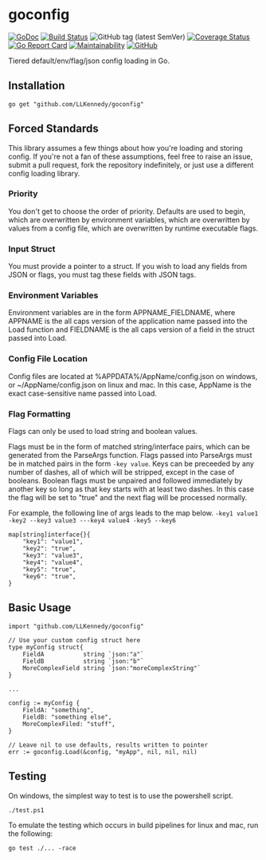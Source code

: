# goconfig

[![GoDoc](https://godoc.org/github.com/LLKennedy/goconfig?status.svg)](https://godoc.org/github.com/LLKennedy/goconfig)
[![Build Status](https://travis-ci.org/disintegration/imaging.svg?branch=master)](https://travis-ci.org/LLKennedy/goconfig)
![GitHub tag (latest SemVer)](https://img.shields.io/github/tag/LLKennedy/goconfig.svg)
[![Coverage Status](https://coveralls.io/repos/github/LLKennedy/goconfig/badge.svg?branch=master)](https://coveralls.io/github/LLKennedy/goconfig?branch=master)
[![Go Report Card](https://goreportcard.com/badge/github.com/LLKennedy/goconfig)](https://goreportcard.com/report/github.com/LLKennedy/goconfig)
[![Maintainability](https://api.codeclimate.com/v1/badges/fecd47ae6103fd9a3e4d/maintainability)](https://codeclimate.com/github/LLKennedy/goconfig/maintainability)
[![GitHub](https://img.shields.io/github/license/LLKennedy/goconfig.svg)](https://github.com/LLKennedy/goconfig/blob/master/LICENSE)

Tiered default/env/flag/json config loading in Go.

## Installation

`go get "github.com/LLKennedy/goconfig"`

## Forced Standards

This library assumes a few things about how you're loading and storing config. If you're not a fan of these assumptions, feel free to raise an issue, submit a pull request, fork the repository indefinitely, or just use a different config loading library.

### Priority

You don't get to choose the order of priority. Defaults are used to begin, which are overwritten by environment variables, which are overwritten by values from a config file, which are overwritten by runtime executable flags.

### Input Struct

You must provide a pointer to a struct. If you wish to load any fields from JSON or flags, you must tag these fields with JSON tags.

### Environment Variables

Environment variables are in the form APPNAME_FIELDNAME, where APPNAME is the all caps version of the application name passed into the Load function and FIELDNAME is the all caps version of a field in the struct passed into Load.

### Config File Location

Config files are located at %APPDATA%/AppName/config.json on windows, or ~/AppName/config.json on linux and mac. In this case, AppName is the exact case-sensitive name passed into Load.

### Flag Formatting

Flags can only be used to load string and boolean values.

Flags must be in the form of matched string/interface pairs, which can be generated from the ParseArgs function. Flags passed into ParseArgs must be in matched pairs in the form `-key value`. Keys can be preceeded by any number of dashes, all of which will be stripped, except in the case of booleans. Boolean flags must be unpaired and followed immediately by another key so long as that key starts with at least two dashes. In this case the flag will be set to "true" and the next flag will be processed normally.

For example, the following line of args leads to the map below.
`-key1 value1 -key2 --key3 value3 ---key4 value4 -key5 --key6`

```golang
map[string]interface{}{
    "key1": "value1",
    "key2": "true",
    "key3": "value3",
    "key4": "value4",
    "key5": "true",
    "key6": "true",
}
```

## Basic Usage

```golang
import "github.com/LLKennedy/goconfig"

// Use your custom config struct here
type myConfig struct{
    FieldA           string `json:"a"`
    FieldB           string `json:"b"`
    MoreComplexField string `json:"moreComplexString"`
}

...

config := myConfig {
    FieldA: "something",
    FieldB: "something else",
    MoreComplexFiled: "stuff",
}

// Leave nil to use defaults, results written to pointer
err := goconfig.Load(&config, "myApp", nil, nil, nil)
```

## Testing

On windows, the simplest way to test is to use the powershell script.

`./test.ps1`

To emulate the testing which occurs in build pipelines for linux and mac, run the following:

`go test ./... -race`
